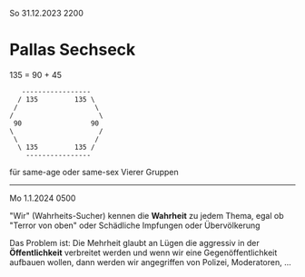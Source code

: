 So 31.12.2023 2200

# Pallas Sechseck

135 = 90 + 45

```
   -----------------
  / 135         135 \
 /                   \
/                     \
 90                 90
\                     /
 \                   /
  \ 135         135 /
    ----------------
```

für same-age oder
same-sex Vierer Gruppen

----

Mo 1.1.2024 0500

"Wir" (Wahrheits-Sucher)
kennen die **Wahrheit**
zu jedem Thema,
egal ob "Terror von oben"
oder Schädliche Impfungen
oder Übervölkerung

Das Problem ist:
Die Mehrheit glaubt an Lügen
die aggressiv
in der **Öffentlichkeit**
verbreitet werden
und wenn wir eine Gegenöffentlichkeit
aufbauen wollen,
dann werden wir angegriffen von Polizei, Moderatoren, ...
